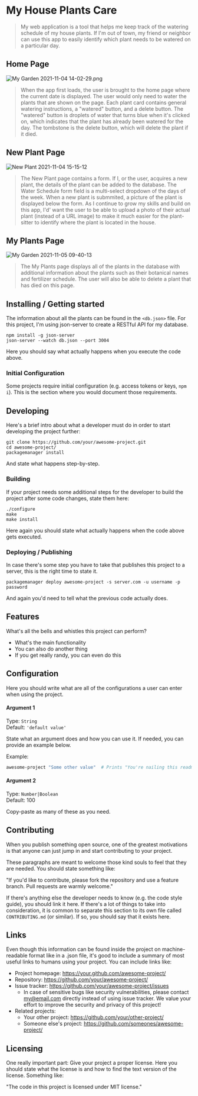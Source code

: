 
# My House Plants Care
> My web application is a tool that helps me keep track of the watering schedule of my house plants. If I'm out of town, my friend or neighbor can use this app to easily identify which plant needs to be watered on a particular day. 


## Home Page
![My Garden 2021-11-04 14-02-29.png](https://user-images.githubusercontent.com/88004335/140408198-86020796-cbd0-4115-bcd2-835021dcd41a.png)
> When the app first loads, the user is brought to the home page where the current date is displayed. The user would only need to water the plants that are shown on the page. Each plant card contains general watering instructions, a "watered" button, and a delete button. The "watered" button is droplets of water that turns blue when it's clicked on, which indicates that the plant has already been watered for the day. The tombstone is the delete button, which will delete the plant if it died.

## New Plant Page
![New Plant 2021-11-04 15-15-12](https://user-images.githubusercontent.com/88004335/140413311-744c7aa2-5302-4488-8537-d3be30410cf9.png)
> The New Plant page contains a form. If I, or the user, acquires a new plant, the details of the plant can be added to the database. The Water Schedule form field is a multi-select dropdown of the days of the week. When a new plant is submmited, a picture of the plant is displayed below the form. As I continue to grow my skills and build on this app, I'd' want the user to be able to upload a photo of their actual plant (instead of a URL image) to make it much easier for the plant-sitter to identify where the plant is located in the house. 

## My Plants Page
![My Garden 2021-11-05 09-40-13](https://user-images.githubusercontent.com/88004335/140530602-8945ad5f-ae70-4c9f-902e-634850ca93fe.png)
> The My Plants page displays all of the plants in the database with additional information about the plants such as their botanical names and fertilizer schedule. The user will also be able to delete a plant that has died on this page. 


## Installing / Getting started

The information about all the plants can be found in the `<db.json>` file. For this project, I'm using json-server to create a RESTful API for my database.

```shell
npm install -g json-server
json-server --watch db.json --port 3004
```

Here you should say what actually happens when you execute the code above.

### Initial Configuration

Some projects require initial configuration (e.g. access tokens or keys, `npm i`).
This is the section where you would document those requirements.

## Developing

Here's a brief intro about what a developer must do in order to start developing
the project further:

```shell
git clone https://github.com/your/awesome-project.git
cd awesome-project/
packagemanager install
```

And state what happens step-by-step.

### Building

If your project needs some additional steps for the developer to build the
project after some code changes, state them here:

```shell
./configure
make
make install
```

Here again you should state what actually happens when the code above gets
executed.

### Deploying / Publishing

In case there's some step you have to take that publishes this project to a
server, this is the right time to state it.

```shell
packagemanager deploy awesome-project -s server.com -u username -p password
```

And again you'd need to tell what the previous code actually does.

## Features

What's all the bells and whistles this project can perform?
* What's the main functionality
* You can also do another thing
* If you get really randy, you can even do this

## Configuration

Here you should write what are all of the configurations a user can enter when
using the project.

#### Argument 1
Type: `String`  
Default: `'default value'`

State what an argument does and how you can use it. If needed, you can provide
an example below.

Example:
```bash
awesome-project "Some other value"  # Prints "You're nailing this readme!"
```

#### Argument 2
Type: `Number|Boolean`  
Default: 100

Copy-paste as many of these as you need.

## Contributing

When you publish something open source, one of the greatest motivations is that
anyone can just jump in and start contributing to your project.

These paragraphs are meant to welcome those kind souls to feel that they are
needed. You should state something like:

"If you'd like to contribute, please fork the repository and use a feature
branch. Pull requests are warmly welcome."

If there's anything else the developer needs to know (e.g. the code style
guide), you should link it here. If there's a lot of things to take into
consideration, it is common to separate this section to its own file called
`CONTRIBUTING.md` (or similar). If so, you should say that it exists here.

## Links

Even though this information can be found inside the project on machine-readable
format like in a .json file, it's good to include a summary of most useful
links to humans using your project. You can include links like:

- Project homepage: https://your.github.com/awesome-project/
- Repository: https://github.com/your/awesome-project/
- Issue tracker: https://github.com/your/awesome-project/issues
  - In case of sensitive bugs like security vulnerabilities, please contact
    my@email.com directly instead of using issue tracker. We value your effort
    to improve the security and privacy of this project!
- Related projects:
  - Your other project: https://github.com/your/other-project/
  - Someone else's project: https://github.com/someones/awesome-project/


## Licensing

One really important part: Give your project a proper license. Here you should
state what the license is and how to find the text version of the license.
Something like:

"The code in this project is licensed under MIT license."